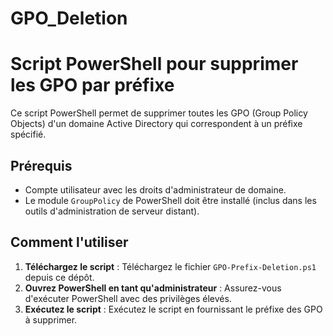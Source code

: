 # GPO_Deletion

# Script PowerShell pour supprimer les GPO par préfixe

Ce script PowerShell permet de supprimer toutes les GPO (Group Policy Objects) d'un domaine Active Directory qui correspondent à un préfixe spécifié.

## Prérequis

* Compte utilisateur avec les droits d'administrateur de domaine.
* Le module `GroupPolicy` de PowerShell doit être installé (inclus dans les outils d'administration de serveur distant).

## Comment l'utiliser

1.  **Téléchargez le script** : Téléchargez le fichier `GPO-Prefix-Deletion.ps1` depuis ce dépôt.
2.  **Ouvrez PowerShell en tant qu'administrateur** : Assurez-vous d'exécuter PowerShell avec des privilèges élevés.
3.  **Exécutez le script** : Exécutez le script en fournissant le préfixe des GPO à supprimer.
